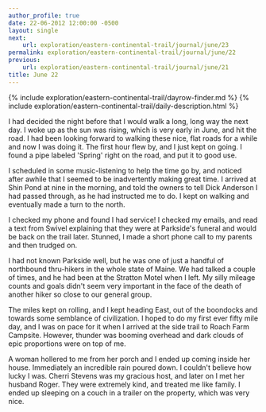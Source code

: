 ```yaml
---
author_profile: true
date: 22-06-2012 12:00:00 -0500
layout: single
next:
    url: exploration/eastern-continental-trail/journal/june/23
permalink: exploration/eastern-continental-trail/journal/june/22
previous:
    url: exploration/eastern-continental-trail/journal/june/21
title: June 22
---
```

{% include exploration/eastern-continental-trail/dayrow-finder.md %}
{% include exploration/eastern-continental-trail/daily-description.html %}

I had decided the night before that I would walk a long, long way the next day. I woke up as the sun was rising, which is very early in June, and hit the road. I had been looking forward to walking these nice, flat roads for a while and now I was doing it. The first hour flew by, and I just kept on going. I found a pipe labeled 'Spring' right on the road, and put it to good use.

I scheduled in some music-listening to help the time go by, and noticed after awhile that I seemed to be inadvertently making great time. I arrived at Shin Pond at nine in the morning, and told the owners to tell Dick Anderson I had passed through, as he had instructed me to do. I kept on walking and eventually made a turn to the north.

I checked my phone and found I had service! I checked my emails, and read a text from Swivel explaining that they were at Parkside's funeral and would be back on the trail later. Stunned, I made a short phone call to my parents and then trudged on.

I had not known Parkside well, but he was one of just a handful of northbound thru-hikers in the whole state of Maine. We had talked a couple of times, and he had been at the Stratton Motel when I left. My silly mileage counts and goals didn't seem very important in the face of the death of another hiker so close to our general group.

The miles kept on rolling, and I kept heading East, out of the boondocks and towards some semblance of civilization. I hoped to do my first ever fifty mile day, and I was on pace for it when I arrived at the side trail to Roach Farm Campsite. However, thunder was booming overhead and dark clouds of epic proportions were on top of me.

A woman hollered to me from her porch and I ended up coming inside her house. Immediately an incredible rain poured down. I couldn't believe how lucky I was. Cherri Stevens was my gracious host, and later on I met her husband Roger. They were extremely kind, and treated me like family. I ended up sleeping on a couch in a trailer on the property, which was very nice.